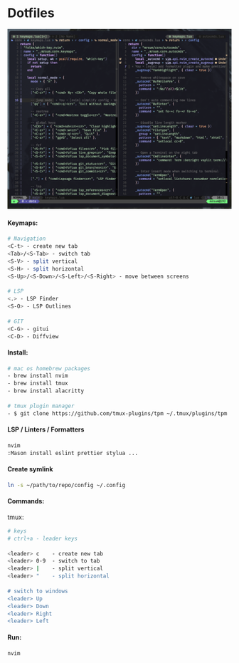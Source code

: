 # Dotfiles

![Dotfiles](image.png)


#### Keymaps:

```bash
# Navigation
<C-t> - create new tab
<Tab>/<S-Tab> - switch tab
<S-V> - split vertical
<S-H> - split horizontal
<S-Up>/<S-Down>/<S-Left>/<S-Right> - move between screens

# LSP
<.> - LSP Finder
<S-O> - LSP Outlines

# GIT
<C-G> - gitui
<C-D> - Diffview
```

#### Install:

```bash
# mac os homebrew packages
- brew install nvim
- brew install tmux
- brew install alacritty

# tmux plugin manager
- $ git clone https://github.com/tmux-plugins/tpm ~/.tmux/plugins/tpm
```

#### LSP / Linters / Formatters
```bash
nvim
:Mason install eslint prettier stylua ...
```

#### Create symlink

```bash
ln -s ~/path/to/repo/config ~/.config
```

#### Commands:

tmux:

```bash
# keys
# ctrl+a - leader keys

<leader> c    - create new tab
<leader> 0-9  - switch to tab
<leader> |    - split vertical
<leader> "    - split horizontal

# switch to windows
<leader> Up
<leader> Down
<leader> Right
<leader> Left
```

#### Run:

```bash
nvim

```